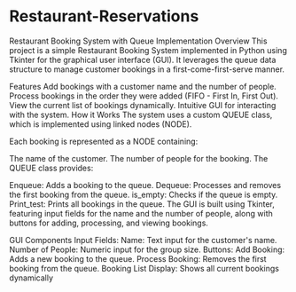 # Restaurant-Reservations
Restaurant Booking System with Queue Implementation
Overview
This project is a simple Restaurant Booking System implemented in Python using Tkinter for the graphical user interface (GUI). It leverages the queue data structure to manage customer bookings in a first-come-first-serve manner.

Features
Add bookings with a customer name and the number of people.
Process bookings in the order they were added (FIFO - First In, First Out).
View the current list of bookings dynamically.
Intuitive GUI for interacting with the system.
How it Works
The system uses a custom QUEUE class, which is implemented using linked nodes (NODE).

Each booking is represented as a NODE containing:

The name of the customer.
The number of people for the booking.
The QUEUE class provides:

Enqueue: Adds a booking to the queue.
Dequeue: Processes and removes the first booking from the queue.
is_empty: Checks if the queue is empty.
Print_test: Prints all bookings in the queue.
The GUI is built using Tkinter, featuring input fields for the name and the number of people, along with buttons for adding, processing, and viewing bookings.

GUI Components
Input Fields:
Name: Text input for the customer's name.
Number of People: Numeric input for the group size.
Buttons:
Add Booking: Adds a new booking to the queue.
Process Booking: Removes the first booking from the queue.
Booking List Display: Shows all current bookings dynamically
